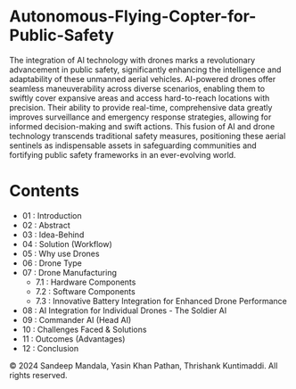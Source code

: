 # Autonomous-Flying-Copter-for-Public-Safety
The integration of AI technology with drones marks a revolutionary advancement in public safety, significantly enhancing the intelligence and adaptability of these unmanned aerial vehicles. AI-powered drones offer seamless maneuverability across diverse scenarios, enabling them to swiftly cover expansive areas and access hard-to-reach locations with precision. Their ability to provide real-time, comprehensive data greatly improves surveillance and emergency response strategies, allowing for informed decision-making and swift actions. This fusion of AI and drone technology transcends traditional safety measures, positioning these aerial sentinels as indispensable assets in safeguarding communities and fortifying public safety frameworks in an ever-evolving world.


# Contents

- 01 : Introduction 
- 02 : Abstract
- 03 : Idea-Behind
- 04 : Solution (Workflow) 
- 05 : Why use Drones
- 06 : Drone Type 
- 07 : Drone Manufacturing 
  - 7.1 : Hardware Components
  - 7.2 : Software Components
  - 7.3 : Innovative Battery Integration for Enhanced Drone Performance 
- 08 : AI Integration for Individual Drones - The Soldier AI
- 09 : Commander AI (Head AI)
- 10 : Challenges Faced & Solutions 
- 11 : Outcomes (Advantages) 
- 12 : Conclusion 


© 2024 Sandeep Mandala, Yasin Khan Pathan, Thrishank Kuntimaddi. All rights reserved.
